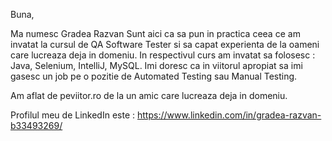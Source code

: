 Buna,

Ma numesc Gradea Razvan Sunt aici ca sa pun in practica ceea ce am invatat la cursul de QA Software Tester si sa capat experienta de la oameni care lucreaza deja in domeniu.
In respectivul curs am invatat sa folosesc : Java, Selenium, IntelliJ, MySQL.
Imi doresc ca in viitorul apropiat sa imi gasesc un job pe o pozitie de Automated Testing sau Manual Testing.

Am aflat de peviitor.ro de la un amic care lucreaza deja in domeniu.

Profilul meu de LinkedIn este : https://www.linkedin.com/in/gradea-razvan-b33493269/
